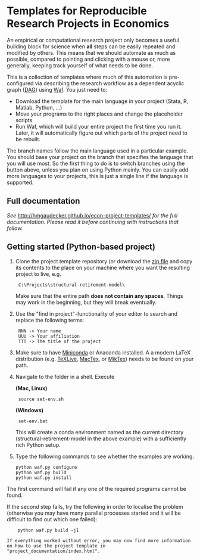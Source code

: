Templates for Reproducible Research Projects in Economics
===========================================================

An empirical or computational research project only becomes a useful building block for science when **all** steps can be easily repeated and modified by others. This means that we should automate as much as possible, compared to pointing and clicking with a mouse or, more generally, keeping track yourself of what needs to be done.

This is a collection of templates where much of this automation is pre-configured via describing the research workflow as a dependent acyclic graph ([DAG](http://en.wikipedia.org/wiki/Directed_acyclic_graph)) using [Waf](https://code.google.com/p/waf/). You just need to:

* Download the template for the main language in your project (Stata, R, Matlab, Python, ...)
* Move your programs to the right places and change the placeholder scripts
* Run Waf, which will build your entire project the first time you run it. Later, it will automatically figure out which parts of the project need to be rebuilt.

The branch names follow the main language used in a particular example. You should base your project on the branch that specifies the language that you will use most. So the first thing to do is to switch branches using the button above, unless you plan on using Python mainly. You can easily add more languages to your projects, this is just a single line if the language is supported.


Full documentation
------------------

*See* http://hmgaudecker.github.io/econ-project-templates/ *for the full documentation. Please read it before continuing with instructions that follow.*


Getting started (Python-based project)
--------------------------------------

1. Clone the project template repository (or download the [zip file](https://github.com/hmgaudecker/econ-project-templates/archive/python.zip) and copy its contents to the place on your machine where you want the resulting project to live, e.g.

        C:\Projects\structural-retirement-model\

   Make sure that the entire path **does not contain any spaces**. Things may work in the beginning, but they will break eventually.

2. Use the "find in project"-functionality of your editor to search and replace the following terms:

        NNN -> Your name
        UUU -> Your affiliation
        TTT -> The title of the project

3. Make sure to have [Miniconda](http://conda.pydata.org/miniconda.html) or Anaconda installed. A a modern LaTeX distribution (e.g. [TeXLive](www.tug.org/texlive/), [MacTex](http://tug.org/mactex/), or [MikTex](http://miktex.org/)) needs to be found on your path.

4. Navigate to the folder in a shell. Execute 

   **(Mac, Linux)**

        source set-env.sh

    **(Windows)**

        set-env.bat

    This will create a conda environment named as the current directory (structural-retirement-model in the above example) with a sufficiently rich Python setup.

4.  Type the following commands to see whether the examples are working:

        python waf.py configure
        python waf.py build
        python waf.py install

   The first command will fail if any one of the required programs cannot be found.

   If the second step fails, try the following in order to localise the problem (otherwise you may have many parallel processes started and it will be difficult to find out which one failed):

        python waf.py build -j1

    If everything worked without error, you may now find more information on how to use the project template in "project_documentation/index.html".
